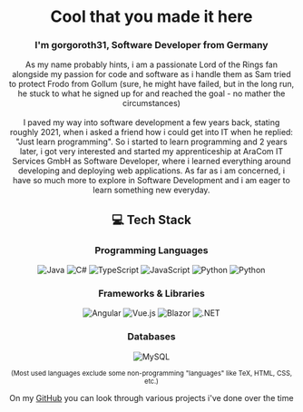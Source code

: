 <div align="center">

# Cool that you made it here
### I'm gorgoroth31, Software Developer from Germany

As my name probably hints, i am a passionate Lord of the Rings fan alongside my passion for code and software as i handle them as Sam tried to protect Frodo from Gollum (sure, he might have failed, but in the long run, he stuck to what he signed up for and reached the goal - no mather the circumstances)
<br/>
<br/>
I paved my way into software development a few years back, stating roughly 2021, when i asked a friend how i could get into IT when he replied: "Just learn programming". So i started to learn programming and 2 years later, i got very interested and started my apprenticeship at AraCom IT Services GmbH as Software Developer, where i learned everything around developing and deploying web applications. As far as i am concerned, i have so much more to explore in Software Development and i am eager to learn something new everyday.
<br/>

## 💻 Tech Stack
### Programming Languages
![Java](https://img.shields.io/badge/Java-black?style=flat&logo=java&logoColor=white) 
![C#](https://img.shields.io/badge/C%23-00599C?style=flat&logo=sharp&logoColor=white) 
![TypeScript](https://img.shields.io/badge/TypeScript-3178C6?style=flat&logo=typescript&logoColor=white) 
![JavaScript](https://img.shields.io/badge/JavaScript-F7DF1E?style=flat&logo=javascript&logoColor=black) 
![Python](https://img.shields.io/badge/Python-3776AB?style=flat&logo=python&logoColor=white)
![Python](https://img.shields.io/badge/Go-3776AB?style=flat&logo=go&logoColor=white)

### Frameworks & Libraries
![Angular](https://img.shields.io/badge/Angular-DD0031?style=flat&logo=angular&logoColor=white) 
![Vue.js](https://img.shields.io/badge/Vue.js-4FC08D?style=flat&logo=vue-dot-js&logoColor=white)
![Blazor](https://img.shields.io/badge/Blazor-4FC08D?style=flat&logo=blazor&logoColor=white)
![.NET](https://img.shields.io/badge/.NET-4FC08D?style=flat&logo=dotnet&logoColor=white)

### Databases
![MySQL](https://img.shields.io/badge/MySQL-4479A1?style=flat&logo=mysql&logoColor=white) 

<small>(Most used languages exclude some non-programming "languages" like TeX, HTML, CSS, etc.)</small>

On my [GitHub](https://github.com/gorgoroth31) you can look through various projects i've done over the time

</div>
